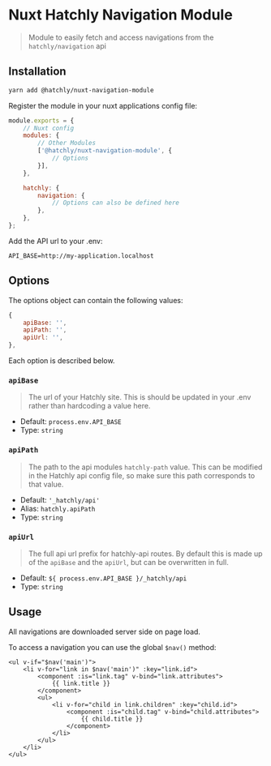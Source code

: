 # Nuxt Hatchly Navigation Module

> Module to easily fetch and access navigations from the `hatchly/navigation` api

## Installation

```bash
yarn add @hatchly/nuxt-navigation-module
```

Register the module in your nuxt applications config file:

```js
module.exports = {
    // Nuxt config
    modules: {
        // Other Modules
        ['@hatchly/nuxt-navigation-module', {
            // Options
        }],
    },

    hatchly: {
        navigation: {
            // Options can also be defined here
        },
    },
};
```

Add the API url to your .env:

```
API_BASE=http://my-application.localhost
```

## Options

The options object can contain the following values: 

```js
{
    apiBase: '',
    apiPath: '',
    apiUrl: '',
},
```

Each option is described below.

### `apiBase`

> The url of your Hatchly site. This is should be updated in your .env rather than hardcoding a value here.

- Default: `process.env.API_BASE`
- Type: `string`

### `apiPath`

> The path to the api modules `hatchly-path` value. This can be modified in the Hatchly api config file, so make sure this path corresponds to that value.

- Default: `'_hatchly/api'`
- Alias: `hatchly.apiPath`
- Type: `string`

### `apiUrl`

> The full api url prefix for hatchly-api routes. By default this is made up of the `apiBase` and the `apiUrl`, but can be overwritten in full.

- Default: `${ process.env.API_BASE }/_hatchly/api`
- Type: `string`

## Usage

All navigations are downloaded server side on page load.

To access a navigation you can use the global `$nav()` method:

```vue
<ul v-if="$nav('main')">
    <li v-for="link in $nav('main')" :key="link.id">
        <component :is="link.tag" v-bind="link.attributes">
            {{ link.title }}
        </component>
        <ul>
            <li v-for="child in link.children" :key="child.id">
                <component :is="child.tag" v-bind="child.attributes">
                    {{ child.title }}
                </component>
            </li>
        </ul>
    </li>
</ul>
```

